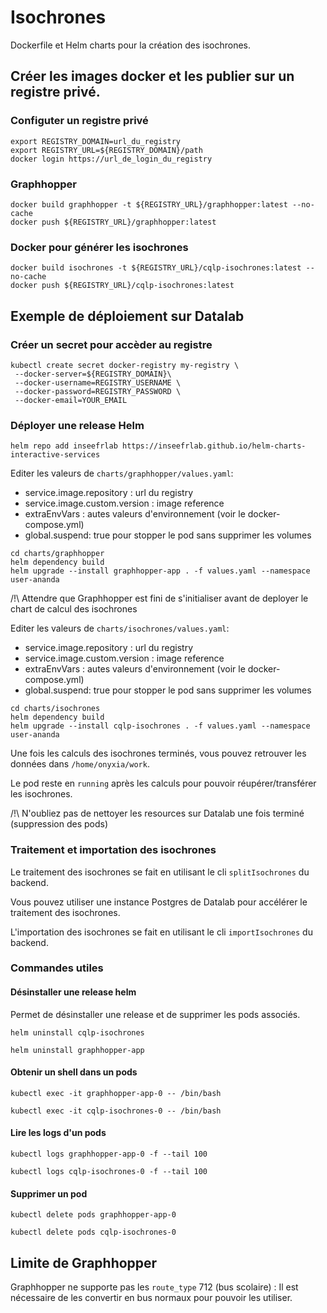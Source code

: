 # Isochrones

Dockerfile et Helm charts pour la création des isochrones.

## Créer les images docker et les publier sur un registre privé.

### Configuter un registre privé

```
export REGISTRY_DOMAIN=url_du_registry
export REGISTRY_URL=${REGISTRY_DOMAIN}/path
docker login https://url_de_login_du_registry
```

### Graphhopper

```
docker build graphhopper -t ${REGISTRY_URL}/graphhopper:latest --no-cache
docker push ${REGISTRY_URL}/graphhopper:latest
```

### Docker pour générer les isochrones

```
docker build isochrones -t ${REGISTRY_URL}/cqlp-isochrones:latest --no-cache
docker push ${REGISTRY_URL}/cqlp-isochrones:latest
```

## Exemple de déploiement sur Datalab

### Créer un secret pour accèder au registre

```
kubectl create secret docker-registry my-registry \
 --docker-server=${REGISTRY_DOMAIN}\
 --docker-username=REGISTRY_USERNAME \
 --docker-password=REGISTRY_PASSWORD \
 --docker-email=YOUR_EMAIL
```

### Déployer une release Helm

```
helm repo add inseefrlab https://inseefrlab.github.io/helm-charts-interactive-services
```

Editer les valeurs de `charts/graphhopper/values.yaml`:

- service.image.repository : url du registry
- service.image.custom.version : image reference
- extraEnvVars : autes valeurs d'environnement (voir le docker-compose.yml)
- global.suspend: true pour stopper le pod sans supprimer les volumes

```
cd charts/graphhopper
helm dependency build
helm upgrade --install graphhopper-app . -f values.yaml --namespace user-ananda
```

/!\ Attendre que Graphhopper est fini de s'initialiser avant de deployer le chart de calcul des isochrones

Editer les valeurs de `charts/isochrones/values.yaml`:

- service.image.repository : url du registry
- service.image.custom.version : image reference
- extraEnvVars : autes valeurs d'environnement (voir le docker-compose.yml)
- global.suspend: true pour stopper le pod sans supprimer les volumes

```
cd charts/isochrones
helm dependency build
helm upgrade --install cqlp-isochrones . -f values.yaml --namespace user-ananda
```

Une fois les calculs des isochrones terminés, vous pouvez retrouver les données dans `/home/onyxia/work`.

Le pod reste en `running` après les calculs pour pouvoir réupérer/transférer les isochrones.

/!\ N'oubliez pas de nettoyer les resources sur Datalab une fois terminé (suppression des pods)

### Traitement et importation des isochrones

Le traitement des isochrones se fait en utilisant le cli `splitIsochrones` du backend.

Vous pouvez utiliser une instance Postgres de Datalab pour accélérer le traitement des isochrones.

L'importation des isochrones se fait en utilisant le cli `importIsochrones` du backend.

### Commandes utiles

#### Désinstaller une release helm

Permet de désinstaller une release et de supprimer les pods associés.

```
helm uninstall cqlp-isochrones
```

```
helm uninstall graphhopper-app
```

#### Obtenir un shell dans un pods

```
kubectl exec -it graphhopper-app-0 -- /bin/bash
```

```
kubectl exec -it cqlp-isochrones-0 -- /bin/bash
```

#### Lire les logs d'un pods

```
kubectl logs graphhopper-app-0 -f --tail 100
```

```
kubectl logs cqlp-isochrones-0 -f --tail 100
```

#### Supprimer un pod

```
kubectl delete pods graphhopper-app-0
```

```
kubectl delete pods cqlp-isochrones-0
```

## Limite de Graphhopper

Graphhopper ne supporte pas les `route_type` 712 (bus scolaire) : Il est nécessaire de les convertir en bus normaux pour pouvoir les utiliser.
